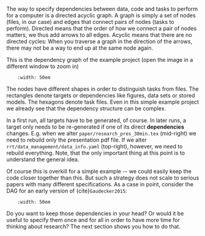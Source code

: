 The way to specify dependencies between data, code and tasks to perform for a computer
is a directed acyclic graph. A graph is simply a set of nodes (files, in our case) and
edges that connect pairs of nodes (tasks to perform). Directed means that the order of
how we connect a pair of nodes matters, we thus add arrows to all edges. Acyclic means
that there are no directed cycles: When you traverse a graph in the direction of the
arrows, there may not be a way to end up at the same node again.

This is the dependency graph of the example project (open the image in a different
window to zoom in)

```{figure} ../figures/dag.png 
    :width: 50em 
```

The nodes have different shapes in order to distinguish tasks from files. The rectangles
denote targets or dependencies like figures, data sets or stored models. The hexagons
denote task files. Even in this simple example project we already see that the
dependency structure can be complex.

In a first run, all targets have to be generated, of course. In later runs, a target
only needs to be re-generated if one of its direct **dependencies** changes. E.g. when
we alter `paper/research_pres_30min.tex` (mid-right) we need to rebuild only the
presentation pdf file. If we alter `rrt/data_management/data_info.yaml` (top-right),
however, we need to rebuild everything. Note, that the only important thing at this
point is to understand the general idea.

Of course this is overkill for a simple example -- we could easily keep the code closer
together than this. But such a strategy does not scale to serious papers with many
different specifications. As a case in point, consider the DAG for an early version of
{cite}`Gaudecker2015`:

```{figure} ../figures/pfefficiency.jpg 
    :width: 50em 
```

Do you want to keep those dependencies in your head? Or would it be useful to specify
them once and for all in order to have more time for thinking about research? The next
section shows you how to do that.
